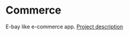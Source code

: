 # Commerce
E-bay like e-commerce app. [Project description](https://cs50.harvard.edu/web/2020/projects/2/commerce/)
